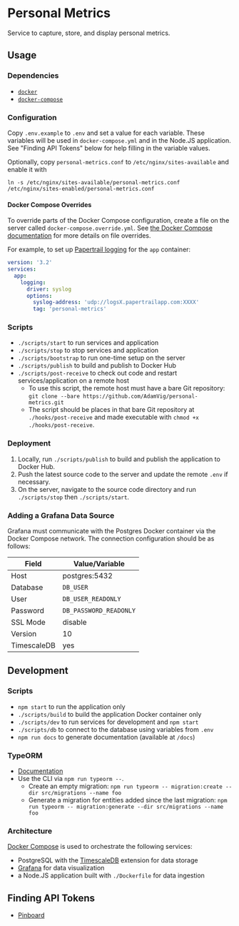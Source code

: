 # Personal Metrics

Service to capture, store, and display personal metrics.

## Usage

### Dependencies

- [`docker`](https://docs.docker.com/install/)
- [`docker-compose`](https://docs.docker.com/compose/install/)

### Configuration

Copy `.env.example` to `.env` and set a value for each variable. These variables will be used in `docker-compose.yml`
and in the Node.JS application. See "Finding API Tokens" below for help filling in the variable values.

Optionally, copy `personal-metrics.conf` to `/etc/nginx/sites-available` and enable it with

```shell
ln -s /etc/nginx/sites-available/personal-metrics.conf /etc/nginx/sites-enabled/personal-metrics.conf
```

#### Docker Compose Overrides

To override parts of the Docker Compose configuration, create a file on the server called `docker-compose.override.yml`.
See [the Docker Compose documentation](https://docs.docker.com/compose/extends/) for more details on file overrides.

For example, to set up [Papertrail
logging](https://help.papertrailapp.com/kb/configuration/configuring-centralized-logging-from-docker/#docker-compose)
for the `app` container:

```yml
version: '3.2'
services:
  app:
    logging:
      driver: syslog
      options:
        syslog-address: 'udp://logsX.papertrailapp.com:XXXX'
        tag: 'personal-metrics'
```

### Scripts

- `./scripts/start` to run services and application
- `./scripts/stop` to stop services and application
- `./scripts/bootstrap` to run one-time setup on the server
- `./scripts/publish` to build and publish to Docker Hub
- `./scripts/post-receive` to check out code and restart services/application on a remote host
  - To use this script, the remote host must have a bare Git repository: `git clone --bare https://github.com/AdamVig/personal-metrics.git`
  - The script should be places in that bare Git repository at `./hooks/post-receive` and made executable with
    `chmod +x ./hooks/post-receive`.

### Deployment

1. Locally, run `./scripts/publish` to build and publish the application to Docker Hub.
2. Push the latest source code to the server and update the remote `.env` if necessary.
3. On the server, navigate to the source code directory and run `./scripts/stop` then `./scripts/start`.

### Adding a Grafana Data Source

Grafana must communicate with the Postgres Docker container via the Docker Compose network. The connection configuration
should be as follows:

| Field       | Value/Variable         |
| ----------- | ---------------------- |
| Host        | postgres:5432          |
| Database    | `DB_USER`              |
| User        | `DB_USER_READONLY`     |
| Password    | `DB_PASSWORD_READONLY` |
| SSL Mode    | disable                |
| Version     | 10                     |
| TimescaleDB | yes                    |

## Development

### Scripts

- `npm start` to run the application only
- `./scripts/build` to build the application Docker container only
- `./scripts/dev` to run services for development and `npm start`
- `./scripts/db` to connect to the database using variables from `.env`
- `npm run docs` to generate documentation (available at `/docs`)

### TypeORM

- [Documentation](https://typeorm.io/)
- Use the CLI via `npm run typeorm --`.
  - Create an empty migration: `npm run typeorm -- migration:create --dir src/migrations --name foo`
  - Generate a migration for entities added since the last migration: `npm run typeorm -- migration:generate --dir src/migrations --name foo`

### Architecture

[Docker Compose](https://docs.docker.com/compose) is used to orchestrate the following services:

- PostgreSQL with the [TimescaleDB](https://docs.timescale.com) extension for data storage
- [Grafana](https://grafana.com/docs/) for data visualization
- a Node.JS application built with `./Dockerfile` for data ingestion

## Finding API Tokens

- [Pinboard](https://pinboard.in/settings/password)
